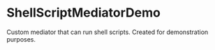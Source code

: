 # ShellScriptMediatorDemo

Custom mediator that can run shell scripts. Created for demonstration purposes. 

